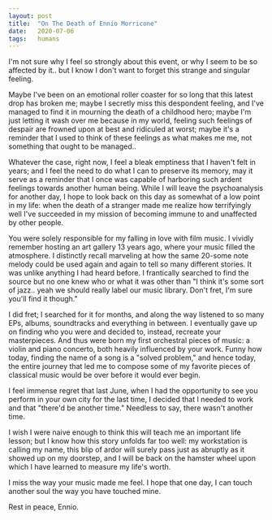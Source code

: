 ```yaml
---
layout: post
title:  "On The Death of Ennio Morricone"
date:   2020-07-06
tags:   humans
---
```


I'm not sure why I feel so strongly about this event, or why I seem to be so affected by it.. but I know I don't want to forget this strange and singular feeling.

Maybe I've been on an emotional roller coaster for so long that this latest drop has broken me; maybe I secretly miss this despondent feeling, and I've managed to find it in mourning the death of a childhood hero; maybe I'm just letting it wash over me because in my world, feeling such feelings of despair are frowned upon at best and ridiculed at worst; maybe it's a reminder that I used to think of these feelings as what makes me me, not something that ought to be managed.. 

Whatever the case, right now, I feel a bleak emptiness that I haven't felt in years; and I feel the need to do what I can to preserve its memory, may it serve as a reminder that I once was capable of harboring such ardent feelings towards another human being. While I will leave the psychoanalysis for another day, I hope to look back on this day as somewhat of a low point in my life: when the death of a stranger made me realize how terrifyingly well I've succeeded in my mission of becoming immune to and unaffected by other people. 

You were solely responsible for my falling in love with film music. I vividly remember hosting an art gallery 13 years ago, where your music filled the atmosphere. I distinctly recall marveling at how the same 20-some note melody could be used again and again to tell so many different stories. It was unlike anything I had heard before. I frantically searched to find the source but no one knew who or what it was other than "I think it's some sort of jazz.. yeah we should really label our music library. Don't fret, I'm sure you'll find it though."

I did fret; I searched for it for months, and along the way listened to so many EPs, albums, soundtracks and everything in between. I eventually gave up on finding who you were and decided to, instead, recreate your masterpieces. And thus were born my first orchestral pieces of music: a violin and piano concerto, both heavily influenced by your work. Funny how today, finding the name of a song is a "solved problem," and hence today, the entire journey that led me to compose some of my favorite pieces of classical music would be over before it would ever begin.

I feel immense regret that last June, when I had the opportunity to see you perform in your own city for the last time, I decided that I needed to work and that "there'd be another time." Needless to say, there wasn't another time. 

I wish I were naive enough to think this will teach me an important life lesson; but I know how this story unfolds far too well: my workstation is calling my name, this blip of ardor will surely pass just as abruptly as it showed up on my doorstep, and I will be back on the hamster wheel upon which I have learned to measure my life's worth. 

I miss the way your music made me feel. I hope that one day, I can touch another soul the way you have touched mine.

Rest in peace, Ennio.
